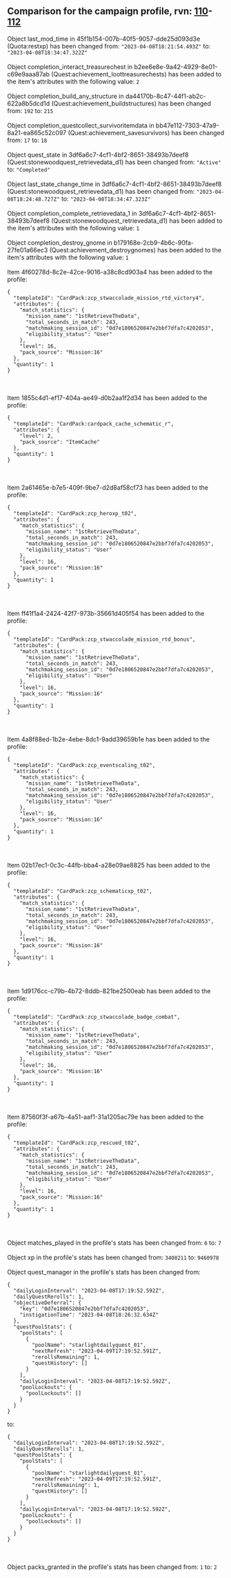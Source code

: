 ## Comparison for the campaign profile, rvn: [110](https://github.com/PRO100KatYT/FortniteProfileRevisions/tree/main/profiles/campaign/110%20campaign.json)-[112](https://github.com/PRO100KatYT/FortniteProfileRevisions/tree/main/profiles/campaign/112%20campaign.json)

Object last_mod_time in 45f1b154-007b-40f5-9057-dde25d093d3e (Quota:restxp) has been changed from: `"2023-04-08T18:21:54.493Z"` to: `"2023-04-08T18:34:47.322Z"`
<br><br>
Object completion_interact_treasurechest in b2ee6e8e-9a42-4929-8e01-c69e9aaa87ab (Quest:achievement_loottreasurechests) has been added to the item's attributes with the following value: `2`
<br><br>
Object completion_build_any_structure in da44170b-8c47-44f1-ab2c-622a8b5dcd1d (Quest:achievement_buildstructures) has been changed from: `192` to: `215`
<br><br>
Object completion_questcollect_survivoritemdata in bb47e112-7303-47a9-8a21-ea865c52c097 (Quest:achievement_savesurvivors) has been changed from: `17` to: `18`
<br><br>
Object quest_state in 3df6a6c7-4cf1-4bf2-8651-38493b7deef8 (Quest:stonewoodquest_retrievedata_d1) has been changed from: `"Active"` to: `"Completed"`
<br><br>
Object last_state_change_time in 3df6a6c7-4cf1-4bf2-8651-38493b7deef8 (Quest:stonewoodquest_retrievedata_d1) has been changed from: `"2023-04-08T18:24:48.727Z"` to: `"2023-04-08T18:34:47.323Z"`
<br><br>
Object completion_complete_retrievedata_1 in 3df6a6c7-4cf1-4bf2-8651-38493b7deef8 (Quest:stonewoodquest_retrievedata_d1) has been added to the item's attributes with the following value: `1`
<br><br>
Object completion_destroy_gnome in b179168e-2cb9-4b6c-90fa-27fe01a66ec3 (Quest:achievement_destroygnomes) has been added to the item's attributes with the following value: `1`
<br><br>
Item 4f60278d-8c2e-42ce-9016-a38c8cd903a4 has been added to the profile:

```
{
  "templateId": "CardPack:zcp_stwaccolade_mission_rtd_victory4",
  "attributes": {
    "match_statistics": {
      "mission_name": "1stRetrieveTheData",
      "total_seconds_in_match": 243,
      "matchmaking_session_id": "0d7e1806520847e2bbf7dfa7c4202053",
      "eligibility_status": "User"
    },
    "level": 16,
    "pack_source": "Mission:16"
  },
  "quantity": 1
}
```

<br><br>
Item 1855c4d1-ef17-404a-ae49-d0b2aa1f2d34 has been added to the profile:

```
{
  "templateId": "CardPack:cardpack_cache_schematic_r",
  "attributes": {
    "level": 2,
    "pack_source": "ItemCache"
  },
  "quantity": 1
}
```

<br><br>
Item 2a61465e-b7e5-409f-9be7-d2d8af58cf73 has been added to the profile:

```
{
  "templateId": "CardPack:zcp_heroxp_t02",
  "attributes": {
    "match_statistics": {
      "mission_name": "1stRetrieveTheData",
      "total_seconds_in_match": 243,
      "matchmaking_session_id": "0d7e1806520847e2bbf7dfa7c4202053",
      "eligibility_status": "User"
    },
    "level": 16,
    "pack_source": "Mission:16"
  },
  "quantity": 1
}
```

<br><br>
Item ff41f1a4-2424-42f7-973b-35661d405f54 has been added to the profile:

```
{
  "templateId": "CardPack:zcp_stwaccolade_mission_rtd_bonus",
  "attributes": {
    "match_statistics": {
      "mission_name": "1stRetrieveTheData",
      "total_seconds_in_match": 243,
      "matchmaking_session_id": "0d7e1806520847e2bbf7dfa7c4202053",
      "eligibility_status": "User"
    },
    "level": 16,
    "pack_source": "Mission:16"
  },
  "quantity": 1
}
```

<br><br>
Item 4a8f88ed-1b2e-4ebe-8dc1-9add39659b1e has been added to the profile:

```
{
  "templateId": "CardPack:zcp_eventscaling_t02",
  "attributes": {
    "match_statistics": {
      "mission_name": "1stRetrieveTheData",
      "total_seconds_in_match": 243,
      "matchmaking_session_id": "0d7e1806520847e2bbf7dfa7c4202053",
      "eligibility_status": "User"
    },
    "level": 16,
    "pack_source": "Mission:16"
  },
  "quantity": 1
}
```

<br><br>
Item 02b17ec1-0c3c-44fb-bba4-a28e09ae8825 has been added to the profile:

```
{
  "templateId": "CardPack:zcp_schematicxp_t02",
  "attributes": {
    "match_statistics": {
      "mission_name": "1stRetrieveTheData",
      "total_seconds_in_match": 243,
      "matchmaking_session_id": "0d7e1806520847e2bbf7dfa7c4202053",
      "eligibility_status": "User"
    },
    "level": 16,
    "pack_source": "Mission:16"
  },
  "quantity": 1
}
```

<br><br>
Item 1d9176cc-c79b-4b72-8ddb-821be2500eab has been added to the profile:

```
{
  "templateId": "CardPack:zcp_stwaccolade_badge_combat",
  "attributes": {
    "match_statistics": {
      "mission_name": "1stRetrieveTheData",
      "total_seconds_in_match": 243,
      "matchmaking_session_id": "0d7e1806520847e2bbf7dfa7c4202053",
      "eligibility_status": "User"
    },
    "level": 16,
    "pack_source": "Mission:16"
  },
  "quantity": 1
}
```

<br><br>
Item 87560f3f-a67b-4a51-aaf1-31a1205ac79e has been added to the profile:

```
{
  "templateId": "CardPack:zcp_rescued_t02",
  "attributes": {
    "match_statistics": {
      "mission_name": "1stRetrieveTheData",
      "total_seconds_in_match": 243,
      "matchmaking_session_id": "0d7e1806520847e2bbf7dfa7c4202053",
      "eligibility_status": "User"
    },
    "level": 16,
    "pack_source": "Mission:16"
  },
  "quantity": 1
}
```

<br><br>
Object matches_played in the profile's stats has been changed from: `6` to: `7`
<br><br>
Object xp in the profile's stats has been changed from: `3408211` to: `9460978`
<br><br>
Object quest_manager in the profile's stats has been changed from:

```
{
  "dailyLoginInterval": "2023-04-08T17:19:52.592Z",
  "dailyQuestRerolls": 1,
  "objectiveDeferral": {
    "key": "0d7e1806520847e2bbf7dfa7c4202053",
    "instigationTime": "2023-04-08T18:26:32.634Z"
  },
  "questPoolStats": {
    "poolStats": [
      {
        "poolName": "starlightdailyquest_01",
        "nextRefresh": "2023-04-09T17:19:52.591Z",
        "rerollsRemaining": 1,
        "questHistory": []
      }
    ],
    "dailyLoginInterval": "2023-04-08T17:19:52.592Z",
    "poolLockouts": {
      "poolLockouts": []
    }
  }
}
```

to:

```
{
  "dailyLoginInterval": "2023-04-08T17:19:52.592Z",
  "dailyQuestRerolls": 1,
  "questPoolStats": {
    "poolStats": [
      {
        "poolName": "starlightdailyquest_01",
        "nextRefresh": "2023-04-09T17:19:52.591Z",
        "rerollsRemaining": 1,
        "questHistory": []
      }
    ],
    "dailyLoginInterval": "2023-04-08T17:19:52.592Z",
    "poolLockouts": {
      "poolLockouts": []
    }
  }
}
```

<br><br>
Object packs_granted in the profile's stats has been changed from: `1` to: `2`
<br><br>
